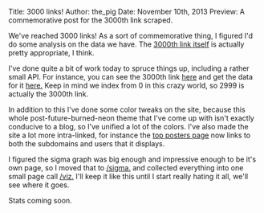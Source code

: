 Title: 3000 links!
Author: the_pig
Date: November 10th, 2013
Preview: A commemorative post for the 3000th link scraped.

We've reached 3000 links! As a sort of commemorative thing, I figured I'd do
some analysis on the data we have. The <a href="http://i.imgur.com/Au4mfeL.jpg">3000th link itself</a>
is actually pretty appropriate, I think.

I've done quite a bit of work today to spruce things up, including a rather
small API. For instance, you can see the 3000th link <a
href="/data/2999/pretty">here</a> and get the data for it
<a href="/data/2999">here.</a> Keep in mind we index from 0
in this crazy world, so 2999 is actually the 3000th link.

In addition to this I've done some color tweaks on the site, because this whole
post-future-burned-neon theme that I've come up with isn't exactly conducive to
a blog, so I've unified a lot of the colors. I've also made the site a lot more
intra-linked, for instance the <a href="/top">top posters page</a> now links to
both the subdomains and users that it displays.

I figured the sigma graph was big enough and impressive enough to be it's own
page, so I moved that to <a href="/sigma">/sigma.</a> and collected everything
into one small page call <a href="/viz">/viz.</a> I'll keep it like this until I
start really hating it all, we'll see where it goes.

Stats coming soon.

